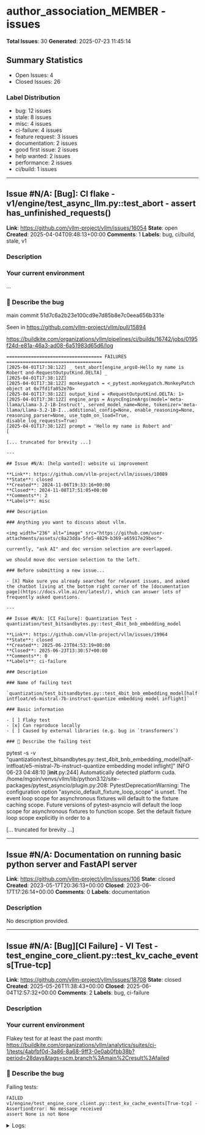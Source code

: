 # author_association_MEMBER - issues

**Total Issues**: 30
**Generated**: 2025-07-23 11:45:14

## Summary Statistics

- Open Issues: 4
- Closed Issues: 26

### Label Distribution

- bug: 12 issues
- stale: 8 issues
- misc: 4 issues
- ci-failure: 4 issues
- feature request: 3 issues
- documentation: 2 issues
- good first issue: 2 issues
- help wanted: 2 issues
- performance: 2 issues
- ci/build: 1 issues

---

## Issue #N/A: [Bug]: CI flake - v1/engine/test_async_llm.py::test_abort - assert has_unfinished_requests()

**Link**: https://github.com/vllm-project/vllm/issues/16054
**State**: open
**Created**: 2025-04-04T09:48:13+00:00
**Comments**: 1
**Labels**: bug, ci/build, stale, v1

### Description

### Your current environment

...

### 🐛 Describe the bug

main commit 51d7c6a2b23e100cd9e7d85b8e7c0eea656b331e

Seen in https://github.com/vllm-project/vllm/pull/15894

https://buildkite.com/organizations/vllm/pipelines/ci/builds/16742/jobs/0195f24d-e81a-46a3-ad08-6a51983d65d6/log


```
=================================== FAILURES ===================================
[2025-04-01T17:38:12Z] _ test_abort[engine_args0-Hello my name is Robert and-RequestOutputKind.DELTA] _
[2025-04-01T17:38:12Z]
[2025-04-01T17:38:12Z] monkeypatch = <_pytest.monkeypatch.MonkeyPatch object at 0x7fd1fa052e70>
[2025-04-01T17:38:12Z] output_kind = <RequestOutputKind.DELTA: 1>
[2025-04-01T17:38:12Z] engine_args = AsyncEngineArgs(model='meta-llama/Llama-3.2-1B-Instruct', served_model_name=None, tokenizer='meta-llama/Llama-3.2-1B-I...additional_config=None, enable_reasoning=None, reasoning_parser=None, use_tqdm_on_load=True, disable_log_requests=True)
[2025-04-01T17:38:12Z] prompt = 'Hello my name is Robert and'
[

[... truncated for brevity ...]

---

## Issue #N/A: [help wanted]: website ui improvement

**Link**: https://github.com/vllm-project/vllm/issues/10089
**State**: closed
**Created**: 2024-11-06T19:33:16+00:00
**Closed**: 2024-11-08T17:51:05+00:00
**Comments**: 2
**Labels**: misc

### Description

### Anything you want to discuss about vllm.

<img width="236" alt="image" src="https://github.com/user-attachments/assets/c8a23dda-5fe5-4829-b369-a65917e29bec">

currently, "ask AI" and doc version selection are overlapped.

we should move doc version selection to the left.

### Before submitting a new issue...

- [X] Make sure you already searched for relevant issues, and asked the chatbot living at the bottom right corner of the [documentation page](https://docs.vllm.ai/en/latest/), which can answer lots of frequently asked questions.

---

## Issue #N/A: [CI Failure]: Quantization Test - quantization/test_bitsandbytes.py::test_4bit_bnb_embedding_model

**Link**: https://github.com/vllm-project/vllm/issues/19964
**State**: closed
**Created**: 2025-06-23T04:53:19+00:00
**Closed**: 2025-06-23T13:30:57+00:00
**Comments**: 0
**Labels**: ci-failure

### Description

### Name of failing test

`quantization/test_bitsandbytes.py::test_4bit_bnb_embedding_model[half-intfloat/e5-mistral-7b-instruct-quantize embedding model inflight]`

### Basic information

- [ ] Flaky test
- [x] Can reproduce locally
- [ ] Caused by external libraries (e.g. bug in `transformers`)

### 🧪 Describe the failing test

```
pytest -s -v "quantization/test_bitsandbytes.py::test_4bit_bnb_embedding_model[half-intfloat/e5-mistral-7b-instruct-quantize embedding model inflight]"
INFO 06-23 04:48:10 [__init__.py:244] Automatically detected platform cuda.
/home/mgoin/venvs/vllm/lib/python3.12/site-packages/pytest_asyncio/plugin.py:208: PytestDeprecationWarning: The configuration option "asyncio_default_fixture_loop_scope" is unset.
The event loop scope for asynchronous fixtures will default to the fixture caching scope. Future versions of pytest-asyncio will default the loop scope for asynchronous fixtures to function scope. Set the default fixture loop scope explicitly in order to a

[... truncated for brevity ...]

---

## Issue #N/A: Documentation on running basic python server and FastAPI server

**Link**: https://github.com/vllm-project/vllm/issues/106
**State**: closed
**Created**: 2023-05-17T20:36:13+00:00
**Closed**: 2023-06-17T17:26:14+00:00
**Comments**: 0
**Labels**: documentation

### Description

No description provided.

---

## Issue #N/A: [Bug][CI Failure] - VI Test - test_engine_core_client.py::test_kv_cache_events[True-tcp]

**Link**: https://github.com/vllm-project/vllm/issues/18708
**State**: closed
**Created**: 2025-05-26T11:38:43+00:00
**Closed**: 2025-06-04T12:57:32+00:00
**Comments**: 2
**Labels**: bug, ci-failure

### Description

### Your current environment

Flakey test for at least the past month: https://buildkite.com/organizations/vllm/analytics/suites/ci-1/tests/4abfbf0d-3a86-8a68-9ff3-0e0ab0fbb38b?period=28days&tags=scm.branch%3Amain%2Cresult%3Afailed

### 🐛 Describe the bug

Failing tests:

```
FAILED v1/engine/test_engine_core_client.py::test_kv_cache_events[True-tcp] - AssertionError: No message received
assert None is not None
```

<details>
<summary>Logs:</summary>

```
=================================== FAILURES ===================================
________________________ test_kv_cache_events[True-tcp] ________________________

monkeypatch = <_pytest.monkeypatch.MonkeyPatch object at 0x7fc027da70e0>
multiprocessing_mode = True
publisher_config = KVEventsConfig(enable_kv_cache_events=True, publisher='zmq', endpoint='tcp://*:51905', replay_endpoint='tcp://*:51906', buffer_steps=100, hwm=1000, max_queue_size=100000, topic='test')

    @pytest.mark.parametrize(
        "multiprocessing_mode,publisher_c

[... truncated for brevity ...]

---

## Issue #N/A: Frontend Improvements

**Link**: https://github.com/vllm-project/vllm/issues/47
**State**: closed
**Created**: 2023-04-22T03:57:50+00:00
**Closed**: 2023-05-24T04:39:52+00:00
**Comments**: 3

### Description

1. Current implementation of the FastAPI+asyncio+ray combination seems slow
2. Merge Hao’s throughput profiling code.
3. Make the frontend looks like OpenAI’s API.


---

## Issue #N/A: [Bug][Failing Test] - Quantization test - quantization/test_cpu_offload.py

**Link**: https://github.com/vllm-project/vllm/issues/18425
**State**: closed
**Created**: 2025-05-20T16:15:31+00:00
**Closed**: 2025-05-21T17:25:49+00:00
**Comments**: 4
**Labels**: bug, ci-failure

### Description

### Your current environment

Failing on main as of commit 9609327fa4

### 🐛 Describe the bug

Failing tests:

```
FAILED quantization/test_cpu_offload.py::test_cpu_offload_gptq - RuntimeError: Server exited unexpectedly.
FAILED quantization/test_cpu_offload.py::test_cpu_offload_awq - RuntimeError: Server exited unexpectedly.
FAILED quantization/test_cpu_offload.py::test_cpu_offload_compressed_tensors - AssertionError: Results for model='nm-testing/llama7b-one-shot-2_4-w4a16-marlin24-t' are not the same.
ref_args=[] ref_envs=None
compare_args=['--cpu-offload-gb', '1'] compare_envs=None
ref_result={'test': 'single_completion', 'text': ' ... ... . Today I', 'finish_reason': 'length', 'usage': CompletionUsage(completion_tokens=5, prompt_tokens=6, total_tokens=11, completion_tokens_details=None, prompt_tokens_details=None)}
compare_result={'test': 'single_completion', 'text': ' ... ... .\n I', 'finish_reason': 'length', 'usage': CompletionUsage(completion_tokens=5, prompt_tokens=6, total_t

[... truncated for brevity ...]

---

## Issue #N/A: Add docstring

**Link**: https://github.com/vllm-project/vllm/issues/74
**State**: closed
**Created**: 2023-05-06T04:55:55+00:00
**Closed**: 2023-06-07T10:25:22+00:00
**Comments**: 0
**Labels**: documentation

### Description

No description provided.

---

## Issue #N/A: [Misc]: Question re: ROCm + Triton Backend

**Link**: https://github.com/vllm-project/vllm/issues/3921
**State**: closed
**Created**: 2024-04-08T18:17:43+00:00
**Closed**: 2024-04-08T19:19:24+00:00
**Comments**: 2
**Labels**: misc

### Description

### Anything you want to discuss about vllm.

We have one question re: the meet-up slides from last week:
<img width="957" alt="image" src="https://github.com/vllm-project/vllm/assets/7945038/2bdceea7-65eb-4e67-91ac-432006251256">
What is the "ROCm + Triton Backend"? We don't see it in the code currently. Does that already exist somewhere in a PR/branch/fork somewhere? 

---

## Issue #N/A: Virtual Office Hours: July 9 and July 25

**Link**: https://github.com/vllm-project/vllm/issues/5937
**State**: closed
**Created**: 2024-06-27T22:04:46+00:00
**Closed**: 2024-12-19T02:04:54+00:00
**Comments**: 4
**Labels**: misc, stale

### Description

## vLLM Virtual Open Office Hours

We enjoyed seeing everyone at the previous office hours and got great feedback. These office hours are a ~bi-weekly live event where you come to learn more about the vLLM project, how to contribute, and get help with your issues - with special topics and guests along the way.

Sign up here: https://neuralmagic.com/community-office-hours/
Here is a recording from June 20 so you can see the format: https://www.youtube.com/watch?v=ss02R8ndKnk

Dates:
- July 9, 2024, at 2:00 PM EST (11:00 AM PST), **Guest Topic:** FP8 Quantization Deep Dive
- July 25, 2024, at 2:00 PM EST (11:00 AM PST), **Guest Topic:** Model Compression for Fast and Efficient Inference

If there are any themes or topics you would like to see addressed, please comment below.

Previous issues:
- https://github.com/vllm-project/vllm/issues/4538
- https://github.com/vllm-project/vllm/issues/4919

---

## Issue #N/A: [Feature]: Automatically detect numerical issues

**Link**: https://github.com/vllm-project/vllm/issues/17123
**State**: open
**Created**: 2025-04-24T16:58:29+00:00
**Comments**: 1
**Labels**: feature request

### Description

### 🚀 The feature, motivation and pitch

Models such as Gemma-3 and GLM-4 may encounter numerical instability when `float16` dtype is used. Despite a warning message `Casting bfloat16 to float16` being printed, users can still get confused when the model returns empty or nonsense outputs.

Examples:
- https://github.com/vllm-project/vllm/issues/16489
- https://github.com/vllm-project/vllm/pull/16618#issuecomment-2814399522

It would be great if we could automatically detect numerical issues while running the model. We should at least check for this during startup. Inference-time checking should be optional since it harms the performance.

### Alternatives

Hardcode specific models to not allow them to be run in float16, like `plamo2`:

https://github.com/vllm-project/vllm/blob/4115f19958d8b3628606d78355c277b328f011e1/vllm/config.py#L2834

However, this has to be done manually.

### Additional context

cc @youkaichao 

### Before submitting a new issue...

- [x] Make sure you already se

[... truncated for brevity ...]

---

## Issue #N/A: [Bug]: MLA correctness issues when using FA2

**Link**: https://github.com/vllm-project/vllm/issues/18561
**State**: closed
**Created**: 2025-05-22T19:50:32+00:00
**Closed**: 2025-05-28T08:59:41+00:00
**Comments**: 0
**Labels**: bug

### Description

### Your current environment

<details>
<summary>The output of <code>python collect_env.py</code></summary>

```text
Collecting environment information...
==============================
        System Info
==============================
OS                           : Ubuntu 22.04.5 LTS (x86_64)
GCC version                  : (Ubuntu 11.4.0-1ubuntu1~22.04) 11.4.0
Clang version                : 14.0.0-1ubuntu1.1
CMake version                : version 3.31.2
Libc version                 : glibc-2.35

==============================
       PyTorch Info
==============================
PyTorch version              : 2.7.0+cu126
Is debug build               : False
CUDA used to build PyTorch   : 12.6
ROCM used to build PyTorch   : N/A

==============================
      Python Environment
==============================
Python version               : 3.12.4 (main, Jul 25 2024, 22:42:01) [Clang 18.1.8 ] (64-bit runtime)
Python platform              : Linux-6.5.0-35-generic-x86_64-with-glibc2.35

[... truncated for brevity ...]

---

## Issue #N/A: [Bug]: [Errno 98] error while attempting to bind on address ('0.0.0.0', 8000): address already in use

**Link**: https://github.com/vllm-project/vllm/issues/8204
**State**: closed
**Created**: 2024-09-05T17:35:19+00:00
**Closed**: 2024-09-16T20:56:29+00:00
**Comments**: 8
**Labels**: bug

### Description

### Your current environment

<details>
<summary>The output of `python collect_env.py`</summary>

```text
Your output of `python collect_env.py` here
```

</details>


### 🐛 Describe the bug

This is a bug we encounter a lot in our ci, e.g. https://buildkite.com/vllm/ci-aws/builds/8098#0191bf43-446d-411d-80c7-3ba10bc392e8/192-1557

I have been tracking this for months, and try to add more logging information to help debugging.

from the logging information:


> [2024-09-05T00:38:34Z] INFO:     Started server process [60858]
> --
>   | [2024-09-05T00:38:34Z] INFO:     Waiting for application startup.
>   | [2024-09-05T00:38:34Z] INFO:     Application startup complete.
>   | [2024-09-05T00:38:34Z] ERROR:    [Errno 98] error while attempting to bind on address ('0.0.0.0', 44319): [errno 98] address already in use
>   | [2024-09-05T00:38:34Z] INFO:     Waiting for application shutdown.
>   | [2024-09-05T00:38:34Z] INFO:     Application shutdown complete.
>   | [2024-0

[... truncated for brevity ...]

---

## Issue #N/A: Mixtral generation speed performance.

**Link**: https://github.com/vllm-project/vllm/issues/2048
**State**: closed
**Created**: 2023-12-12T05:05:28+00:00
**Closed**: 2023-12-14T00:32:26+00:00
**Comments**: 0

### Description

I tried to deploy the Mixtral 7bx8 model on eight T4 GPUs, but the generation speed is only 6 tokens/s, while a 34B model achieves 14 tokens/s. 
I've heard someone mention that Mixtral 7bx8's generation performance is comparable to a 12B model, but I'm unsure what the issue might be.

---

## Issue #N/A: [Usage]: Clean up Engine Args & Documentation

**Link**: https://github.com/vllm-project/vllm/issues/14386
**State**: open
**Created**: 2025-03-06T23:59:07+00:00
**Comments**: 8
**Labels**: good first issue, usage

### Description

### Your current environment

Currently vLLM has a lot of engine arguments listed here https://docs.vllm.ai/en/latest/serving/engine_args.html. Over time as we add more and more features to vLLM, this list will be less maintainable and user friendly.



### How would you like to use vllm

As a first step to clean up these args, they should be made **hierarchical** (for example, `--compilation-config`).

The documentation should also be updated so that engine arg documentations are **arranged in sections instead of in a flatten list**.


### Before submitting a new issue...

- [x] Make sure you already searched for relevant issues, and asked the chatbot living at the bottom right corner of the [documentation page](https://docs.vllm.ai/en/latest/), which can answer lots of frequently asked questions.

---

## Issue #N/A: [Bug]: non-deterministic Python gc order leads to flaky tests

**Link**: https://github.com/vllm-project/vllm/issues/5337
**State**: closed
**Created**: 2024-06-07T05:39:26+00:00
**Closed**: 2024-06-08T05:31:33+00:00
**Comments**: 13
**Labels**: bug

### Description

### Your current environment

```text
The output of `python collect_env.py`
```


### 🐛 Describe the bug

I often see many flaky tests, and I think the Python gc system is one of the factor to blame.

Python gc system is notoriously random. When we call `del x`, and `x`'s refcount is 0, it is not guaranteed that all resources held by `x` will be released immediately. This is true especially when `x` is a complicated object, and might contain self-reference inside it. That's one of the motivation for Python to propose the concept of context manager, to enforce some critical resource to be released immediately.

Take the following code as an example:

```python
import torch
import weakref
import gc

def tensor_destructed(tensor_ref):
    # This function is called when the tensor is destructed.
    print(f"Tensor with id {id(tensor_ref)} is being destructed.")

class A:
    def __init__(self):
        self.tensor = torch.tensor([1.0, 2.0, 3.0])

    def __del__

[... truncated for brevity ...]

---

## Issue #N/A: [Performance]: benchmarking vllm copy kernel and pytorch index copy

**Link**: https://github.com/vllm-project/vllm/issues/4698
**State**: closed
**Created**: 2024-05-09T02:38:35+00:00
**Closed**: 2024-11-28T02:05:08+00:00
**Comments**: 6
**Labels**: help wanted, performance, stale

### Description

### Proposal to improve performance

I opened this issue to track a random idea:

Currently we have a copy kernel:

https://github.com/vllm-project/vllm/blob/e288df0632d5bdde76c20bed8310b46d35b8e5ac/csrc/cache_kernels.cu#L214-L220

Essentially this does the following vector copy:

```python
    key_cache_view = key_cache.reshape(-1, num_heads * head_size)
    value_cache_view = value_cache.reshape(-1, num_heads * head_size)
    key_view = key.reshape(-1, num_heads * head_size)
    value_view = value.reshape(-1, num_heads * head_size)
    key_cache_view[slot_mapping] = key_view
    value_cache_view[slot_mapping] = value_view
```

The caveat is, we have a special value in `slot_mapping`: `-1` means skip copying.

If possible, we can reserve a slot in block manager for padded kv, then we can just use pytorch's index copying, without maintaining a separate copy kernel ourselves.

Two TODOs:

- [ ] What is the overhead of reserving a slot for padded kv in the block ma

[... truncated for brevity ...]

---

## Issue #N/A: [Feature]: Support FP8 Marlin MoE for CompressedTensorsW8A8Fp8MoEMethod

**Link**: https://github.com/vllm-project/vllm/issues/18008
**State**: closed
**Created**: 2025-05-12T18:02:12+00:00
**Closed**: 2025-05-20T11:58:40+00:00
**Comments**: 4
**Labels**: good first issue, feature request, quantization

### Description

### 🚀 The feature, motivation and pitch

Like what was added in https://github.com/vllm-project/vllm/pull/16850 for enabling marlin in fp8.py MoE layers, we should enable FP8 Marlin MoE for compressed tensors models to support users wanting to run them on older hardware.

Basically you want to take the changes in fp8.py's moe method (https://github.com/vllm-project/vllm/pull/16850/files#diff-5511bfcc9c53f7d96517ad43e4087f6777bef21302da983f42cafae40a866644) and apply them to `CompressedTensorsW8A8Fp8MoEMethod`

### Alternatives

_No response_

### Additional context

_No response_

### Before submitting a new issue...

- [x] Make sure you already searched for relevant issues, and asked the chatbot living at the bottom right corner of the [documentation page](https://docs.vllm.ai/en/latest/), which can answer lots of frequently asked questions.

---

## Issue #N/A: Flash Attention 3 (FA3) Support

**Link**: https://github.com/vllm-project/vllm/issues/12429
**State**: open
**Created**: 2025-01-25T19:48:27+00:00
**Comments**: 2

### Description

As of https://github.com/vllm-project/vllm/pull/12093 Flash Attention 3 is now supported in vLLM for Hopper GPUs (SM 9.0).

It can also be enabled for SM 8.0 and 8.7 using `VLLM_FLASH_ATTN_VERSION=3`.

For 8.6 and 8.9 its fully disabled since they don't have enough shared memory for the current implementation, some work needs to be done here.

This issue tracks the remaining features that have yet to be implemented


### Hardware Support
- [ ] SM 8.9 Ada Lovelace (L4, L40s) Support 
- [ ] SM 8.6 Ampere (A6000) Support


### Optimizations
- [x] FP8 Attention

---

## Issue #N/A: Unexpected latency of StarCoder when enable tensor parallel

**Link**: https://github.com/vllm-project/vllm/issues/696
**State**: closed
**Created**: 2023-08-08T04:25:01+00:00
**Closed**: 2024-03-08T16:56:48+00:00
**Comments**: 3
**Labels**: bug

### Description

### Discussed in https://github.com/vllm-project/vllm/discussions/666

<div type='discussions-op-text'>

<sup>Originally posted by **zhaoyang-star** August  3, 2023</sup>
The latency of StarCoder running on 2 A100 40GB is higher than that running on 1 A100. 
While, the latency of LLaMA-13B running on 2 A100 40GB is lower than that running on 1 A100 as expected. 

So does MultiQueryAttenion impl in vLLM cause this? 

![image](https://github.com/vllm-project/vllm/assets/24290792/ea66ad84-d8f3-4793-9970-ca70b07c13b0)
![image](https://github.com/vllm-project/vllm/assets/24290792/37a8c774-1b5a-4891-86db-ec464e79f58f)
Note: Prompt token length and output token length both are set to 1k.
</div>

---

## Issue #N/A: [Bug]: dag teardown error AttributeError: 'Worker' object has no attribute 'core_worker'

**Link**: https://github.com/vllm-project/vllm/issues/6887
**State**: closed
**Created**: 2024-07-29T05:32:43+00:00
**Closed**: 2024-12-01T02:14:37+00:00
**Comments**: 5
**Labels**: bug, stale

### Description

### Your current environment

```text
The output of `python collect_env.py`
```


### 🐛 Describe the bug

command:

`python benchmarks/benchmark_throughput.py --input-len 100 --output-len 100 --num-prompts 100 --model facebook/opt-125m -tp 2 --distributed-executor-backend ray`

error:

```text
2024-07-28 22:30:36,078 INFO compiled_dag_node.py:1202 -- Tearing down compiled DAG
Exception ignored in: <function RayGPUExecutor.__del__ at 0x7ff2ee7048b0>
Traceback (most recent call last):
  File "/data/youkaichao/vllm/vllm/executor/ray_gpu_executor.py", line 396, in __del__
    self.forward_dag.teardown()
  File "/data/youkaichao/miniconda/envs/vllm/lib/python3.9/site-packages/ray/dag/compiled_dag_node.py", line 1402, in teardown
    monitor.teardown(wait=True)
  File "/data/youkaichao/miniconda/envs/vllm/lib/python3.9/site-packages/ray/dag/compiled_dag_node.py", line 1204, in teardown
    outer._dag_submitter.close()
  File "/data/youkaichao/miniconda/envs/vllm/lib/python

[... truncated for brevity ...]

---

## Issue #N/A: [RFC]: Interface and Abstraction for Distributed Inference Environment

**Link**: https://github.com/vllm-project/vllm/issues/3587
**State**: closed
**Created**: 2024-03-23T23:41:40+00:00
**Closed**: 2024-06-14T01:00:32+00:00
**Comments**: 18
**Labels**: RFC, misc

### Description

This RFC describes a proposal for interfaces and abstractions for distributed inference environments. I plan to solicit discussions for a week (until March 31st) before I begin to actually refactor the code.

# Motivation

The current distributed inference environment in `vllm` is quite tangled, and we often see deadlocks and hangs (see https://github.com/vllm-project/vllm/issues/3455 , https://github.com/vllm-project/vllm/issues/2770 , https://github.com/vllm-project/vllm/issues/3559 , to name a few). The problem becomes prominent when we try to upgrade to pytorch 2.2.0 (see https://github.com/vllm-project/vllm/pull/3442 , https://github.com/vllm-project/vllm/pull/3442 ), because `pytorch 2.2.0` upgrades from `nccl==2.18.1` to `2.19.3` (see https://pypi.org/pypi/torch/2.1.2/json and https://pypi.org/pypi/torch/2.2.0/json to compare the dependency), and `nccl==2.19.3` breaks `vllm` due to increased memory cost during cudagraph capture (from 10MB per graph to 100MB per graph, adds u

[... truncated for brevity ...]

---

## Issue #N/A: Tensor Parallel profiling result

**Link**: https://github.com/vllm-project/vllm/issues/22
**State**: closed
**Created**: 2023-04-02T06:50:04+00:00
**Closed**: 2023-06-16T02:38:15+00:00
**Comments**: 0

### Description

Will update the profiling results in this PR.

## BS=8, input_len=32, output_len=128

```
OPT-13B
TP 1: 3.5404738585154214 seconds
TP 2: 4.742188215255737 seconds
TP 4: 4.907034238179524 seconds

OPT-30B
TP 1: OOM
TP 2: 5.9848620891571045 seconds
TP 4: 5.943212985992432 seconds
```

---

## Issue #N/A: The First vLLM SF Bay Area Meetup

**Link**: https://github.com/vllm-project/vllm/issues/1149
**State**: closed
**Created**: 2023-09-22T18:38:22+00:00
**Closed**: 2023-10-08T04:10:22+00:00
**Comments**: 8

### Description

We are excited to announce that we will hold the first vLLM SF bay area meetup at 6pm on 10/5 (Thu). The vLLM team will give a deep dive on vLLM and share the future plans and roadmaps of the project. We will also have our users and contributors come and share their experiences. You can find the event details and RSVP [here](https://lu.ma/first-vllm-meetup). Please join us if you are around the bay area. Let's come together, share our stories, and envision the future of vLLM.


---

## Issue #N/A: [Bug]: Speculative decoding does not respect per-request seed

**Link**: https://github.com/vllm-project/vllm/issues/6038
**State**: closed
**Created**: 2024-07-01T17:11:21+00:00
**Closed**: 2024-07-19T02:22:09+00:00
**Comments**: 2
**Labels**: bug

### Description

### Your current environment

```text
Collecting environment information...
PyTorch version: 2.3.0+cu121
Is debug build: False
CUDA used to build PyTorch: 12.1
ROCM used to build PyTorch: N/A

OS: Ubuntu 22.04.4 LTS (x86_64)
GCC version: (Ubuntu 11.4.0-1ubuntu1~22.04) 11.4.0
Clang version: Could not collect
CMake version: version 3.29.5
Libc version: glibc-2.35

Python version: 3.11.9 | packaged by conda-forge | (main, Apr 19 2024, 18:36:13) [GCC 12.3.0] (64-bit runtime)
Python platform: Linux-5.15.0-107-generic-x86_64-with-glibc2.35
Is CUDA available: True
CUDA runtime version: Could not collect
CUDA_MODULE_LOADING set to: LAZY
GPU models and configuration: 
GPU 0: NVIDIA H100 80GB HBM3
GPU 1: NVIDIA H100 80GB HBM3
GPU 2: NVIDIA H100 80GB HBM3
GPU 3: NVIDIA H100 80GB HBM3
GPU 4: NVIDIA H100 80GB HBM3
GPU 5: NVIDIA H100 80GB HBM3
GPU 6: NVIDIA H100 80GB HBM3
GPU 7: NVIDIA H100 80GB HBM3

Nvidia driver version: 550.54.15
cuDNN version: Probably one of the fo

[... truncated for brevity ...]

---

## Issue #N/A: [Bug[Failing Test]: Entrypoints Test - entrypoints/openai/test_transcription_validation.py

**Link**: https://github.com/vllm-project/vllm/issues/18592
**State**: closed
**Created**: 2025-05-23T05:33:05+00:00
**Closed**: 2025-05-23T12:51:54+00:00
**Comments**: 1
**Labels**: bug, ci-failure

### Description

### Your current environment

N/A

### 🐛 Describe the bug

```[2025-05-23T04:39:51Z] Traceback (most recent call last):
[2025-05-23T04:39:51Z]   File "/usr/local/bin/vllm", line 10, in <module>
[2025-05-23T04:39:51Z]     sys.exit(main())
[2025-05-23T04:39:51Z]              ^^^^^^
[2025-05-23T04:39:51Z]   File "/usr/local/lib/python3.12/dist-packages/vllm/entrypoints/cli/main.py", line 53, in main
[2025-05-23T04:39:51Z]     args.dispatch_function(args)
[2025-05-23T04:39:51Z]   File "/usr/local/lib/python3.12/dist-packages/vllm/entrypoints/cli/serve.py", line 40, in cmd
[2025-05-23T04:39:51Z]     uvloop.run(run_server(args))
[2025-05-23T04:39:51Z]   File "/usr/local/lib/python3.12/dist-packages/uvloop/__init__.py", line 109, in run
[2025-05-23T04:39:51Z]     return __asyncio.run(
[2025-05-23T04:39:51Z]            ^^^^^^^^^^^^^^
[2025-05-23T04:39:51Z]   File "/usr/lib/python3.12/asyncio/runners.py", line 195, in run
[2025-05-23T04:39:51Z]     return runner.run(main)
[2025-05-23T04:39:51Z]

[... truncated for brevity ...]

---

## Issue #N/A: [Feature]: bind python and c++ through tools other than pybind11

**Link**: https://github.com/vllm-project/vllm/issues/4694
**State**: closed
**Created**: 2024-05-08T23:18:56+00:00
**Closed**: 2024-10-27T22:53:29+00:00
**Comments**: 3
**Labels**: help wanted, feature request, stale

### Description

### 🚀 The feature, motivation and pitch

As vLLM goes into a fast release schedule (currently one release every two weeks), we will quickly hit the project-wide limit of pypi (around 5GB per project). One solution, as pointed out in https://github.com/pypi/support/issues/3792#issuecomment-2099941677 , is to build one wheel for all python versions (Python 3.8+).

I have figured out the procedure https://github.com/pypi/support/issues/3792#issuecomment-2101360740 , but pybind11 does not support this Python Limited API protocol.

One possible solution is to replace pybind11 with some other tools, so that the binding procedure can be used with Python Limited API.

Possible solutions:

- Nanobind (seems to support it starting from Python 3.12 only: https://github.com/wjakob/nanobind/pull/561 )
- register ops through pytorch directly https://pytorch.org/tutorials/advanced/torch_script_custom_ops.html

### Alternatives

_No response_

### Additional context

_No response_

---

## Issue #N/A: [Bug][0.5.4] Front-end server errors when overloaded with pending requests

**Link**: https://github.com/vllm-project/vllm/issues/7309
**State**: closed
**Created**: 2024-08-08T17:12:34+00:00
**Closed**: 2024-12-08T02:10:45+00:00
**Comments**: 2
**Labels**: bug, stale

### Description

### Your current environment

The output of `python collect_env.py`:

<details>

```text
PyTorch version: 2.4.0+cu121
Is debug build: False
CUDA used to build PyTorch: 12.1
ROCM used to build PyTorch: N/A

OS: Ubuntu 22.04.4 LTS (x86_64)
GCC version: (Ubuntu 11.4.0-1ubuntu1~22.04) 11.4.0
Clang version: Could not collect
CMake version: version 3.30.2
Libc version: glibc-2.35

Python version: 3.10.12 (main, Nov 20 2023, 15:14:05) [GCC 11.4.0] (64-bit runtime)
Python platform: Linux-5.15.0-107-generic-x86_64-with-glibc2.35
Is CUDA available: True
CUDA runtime version: 12.5.82
CUDA_MODULE_LOADING set to: LAZY
GPU models and configuration: 
GPU 0: NVIDIA A100-SXM4-80GB
GPU 1: NVIDIA A100-SXM4-80GB
GPU 2: NVIDIA A100-SXM4-80GB
GPU 3: NVIDIA A100-SXM4-80GB
GPU 4: NVIDIA A100-SXM4-80GB
GPU 5: NVIDIA A100-SXM4-80GB
GPU 6: NVIDIA A100-SXM4-80GB
GPU 7: NVIDIA A100-SXM4-80GB

Nvidia driver version: 550.54.15
cuDNN version: Could not collect
HIP runtime version: N

[... truncated for brevity ...]

---

## Issue #N/A: [Performance]: From SequenceGroup-native code to Sequence-native code

**Link**: https://github.com/vllm-project/vllm/issues/7116
**State**: closed
**Created**: 2024-08-04T00:54:31+00:00
**Closed**: 2024-12-04T02:07:32+00:00
**Comments**: 2
**Labels**: performance, stale

### Description

### Proposal to improve performance

We have two concepts in vLLM:

- SequenceGroup, a group of sequence, that originates from the same request. In most usecases, a sequence group contains only one sequence. In parallel sampling, a request can fork into many sequences, depending on the sampling parameter `n`. In beam search, sequences in the sequence group can change, grow, die.
- Sequence, consists of a sequence seen by the inference engine. It has prompt, generated tokens, kv cache...

In order to support diverse sampling algorithms, vLLM currently takes a SequenceGroup-native approach: many functions operate in the SequenceGroup-level, e.g. `prepare_input` takes in a list of `SequenceGroup`.

The problem is, many functions in an inference engine, naturally fit into Sequence-level operations. For example, when we talk about the batchsize for decoding, it is the number of Sequence we are running for decoding, not the number of SequenceGroup.

To fill in the gap, there are man

[... truncated for brevity ...]

---

## Issue #N/A: [Bug]: vLLM OpenAI-api server `/docs` endpoint fails to load

**Link**: https://github.com/vllm-project/vllm/issues/9168
**State**: closed
**Created**: 2024-10-08T21:03:03+00:00
**Closed**: 2025-01-17T02:04:04+00:00
**Comments**: 4
**Labels**: bug, stale

### Description

### Your current environment

<details>
<summary>The output of `python collect_env.py`</summary>

```text
Collecting environment information...
PyTorch version: 2.4.0+cu121
Is debug build: False
CUDA used to build PyTorch: 12.1
ROCM used to build PyTorch: N/A

OS: Ubuntu 22.04.4 LTS (x86_64)
GCC version: (Ubuntu 11.4.0-1ubuntu1~22.04) 11.4.0
Clang version: Could not collect
CMake version: version 3.30.2
Libc version: glibc-2.35

Python version: 3.10.12 (main, Nov 20 2023, 15:14:05) [GCC 11.4.0] (64-bit runtime)
Python platform: Linux-6.5.0-35-generic-x86_64-with-glibc2.35
Is CUDA available: True
CUDA runtime version: 12.5.82
CUDA_MODULE_LOADING set to: LAZY
GPU models and configuration: 
GPU 0: NVIDIA H100 80GB HBM3
GPU 1: NVIDIA H100 80GB HBM3
GPU 2: NVIDIA H100 80GB HBM3
GPU 3: NVIDIA H100 80GB HBM3
GPU 4: NVIDIA H100 80GB HBM3
GPU 5: NVIDIA H100 80GB HBM3
GPU 6: NVIDIA H100 80GB HBM3
GPU 7: NVIDIA H100 80GB HBM3

Nvidia driver version: 555.42.02
cuD

[... truncated for brevity ...]

---

